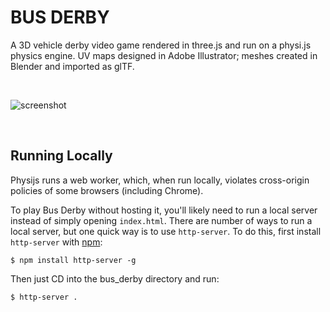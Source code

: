 # BUS DERBY

A 3D vehicle derby video game rendered in three.js and run on a physi.js physics engine. UV maps designed in Adobe Illustrator; meshes created in Blender and imported as glTF. 

<br>

![screenshot](https://dzwonsemrish7.cloudfront.net/items/2m0U072g25250e0I3m19/ezgif.com-video-to-gif.gif)

<br>

## Running Locally

Physijs runs a web worker, which, when run locally, violates cross-origin policies of some browsers (including Chrome). 

To play Bus Derby without hosting it, you'll likely need to run a local server instead of simply opening `index.html`. There are number of ways to run a local server, but one quick way is to use `http-server`. To do this, first install `http-server` with [npm](https://www.npmjs.com/get-npm):

```
$ npm install http-server -g
```

Then just CD into the bus_derby directory and run:

```
$ http-server .
```
